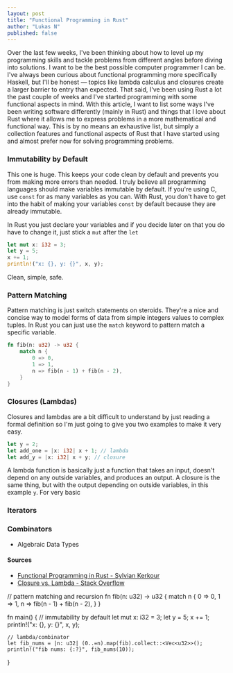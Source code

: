 ```yaml
---
layout: post
title: "Functional Programming in Rust"
author: "Lukas N"
published: false
---
```

Over the last few weeks, I've been thinking about how to level up my programming skills and
tackle problems from different angles before diving into solutions. I want to be the best
possible computer programmer I can be. I've always been curious about functional programming
more specifically Haskell, but I'll be honest — topics like lambda calculus and closures
create a larger barrier to entry than expected. That said, I've been using Rust a lot the
past couple of weeks and I've started programming with some functional aspects in mind. With
this article, I want to list some ways I've been writing software differently (mainly in
Rust) and things that I love about Rust where it allows me to express problems in a more
mathematical and functional way. This is by no means an exhaustive list, but simply a collection
features and functional aspects of Rust that I have started using and almost prefer now for
solving programming problems.

### Immutability by Default
This one is huge. This keeps your code clean by default and prevents you from making more
errors than needed. I truly believe all programming languages should make variables immutable
by default. If you're using C, use `const` for as many variables as you can. With Rust, you
don't have to get into the habit of making your variables `const` by default because they
are already immutable.

In Rust you just declare your variables and if you decide later on that you do have to change
it, just stick a `mut` after the `let`
```rust
let mut x: i32 = 3;
let y = 5;
x += 1;
println!("x: {}, y: {}", x, y);
```
Clean, simple, safe.

### Pattern Matching
Pattern matching is just switch statements on steroids. They're a nice and concise way to
model forms of data from simple integers values to complex tuples. In Rust you can just use
the `match` keyword to pattern match a specific variable.

```rust
fn fib(n: u32) -> u32 {
    match n {
        0 => 0,
        1 => 1,
        n => fib(n - 1) + fib(n - 2),
    }
}
```

### Closures (Lambdas)
Closures and lambdas are a bit difficult to understand by just reading a formal definition so
I'm just going to give you two examples to make it very easy.
```rust
let y = 2;
let add_one = |x: i32| x + 1; // lambda
let add_y = |x: i32| x + y; // closure
```
A lambda function is basically just a function that takes an input, doesn't depend on any
outside variables, and produces an output. A closure is the same thing, but with the output
depending on outside variables, in this example `y`. For very basic

### Iterators
### Combinators


- Algebraic Data Types


#### Sources
- [Functional Programming in Rust - Sylvian Kerkour](https://kerkour.com/rust-functional-programming)
- [Closure vs. Lambda - Stack Overflow](https://stackoverflow.com/questions/220658/what-is-the-difference-between-a-closure-and-a-lambda)


// pattern matching and recursion
fn fib(n: u32) -> u32 {
    match n {
        0 => 0,
        1 => 1,
        n => fib(n - 1) + fib(n - 2),
    }
}

fn main() {
    // immutability by default
    let mut x: i32 = 3;
    let y = 5;
    x += 1;
    println!("x: {}, y: {}", x, y);

    // lambda/combinator
    let fib_nums = |n: u32| (0..=n).map(fib).collect::<Vec<u32>>();
    println!("fib nums: {:?}", fib_nums(10));
}
